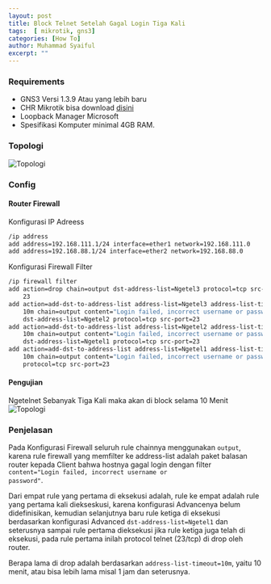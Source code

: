 ```yaml
---
layout: post
title: Block Telnet Setelah Gagal Login Tiga Kali
tags:  [ mikrotik, gns3]
categories: [How To]
author: Muhammad Syaiful
excerpt: ""
---
```


### Requirements

- GNS3 Versi 1.3.9 Atau yang lebih baru
- CHR Mikrotik bisa download [disini](https://drive.google.com/file/d/0B5dtQ_DaqXPMNGlIVUR1T3hPRk0/view)
- Loopback Manager Microsoft
- Spesifikasi Komputer minimal 4GB RAM.

### Topologi

![Topologi](/myblog/assets/images/block-telnet/topologi.png)

### Config

#### Router Firewall

Konfigurasi IP Adreess

```bash
/ip address
add address=192.168.111.1/24 interface=ether1 network=192.168.111.0
add address=192.168.88.1/24 interface=ether2 network=192.168.88.0
```
Konfigurasi Firewall Filter

```bash
/ip firewall filter
add action=drop chain=output dst-address-list=Ngetel3 protocol=tcp src-port=\
    23
add action=add-dst-to-address-list address-list=Ngetel3 address-list-timeout=\
    10m chain=output content="Login failed, incorrect username or password" \
    dst-address-list=Ngetel2 protocol=tcp src-port=23
add action=add-dst-to-address-list address-list=Ngetel2 address-list-timeout=\
    10m chain=output content="Login failed, incorrect username or password" \
    dst-address-list=Ngetel1 protocol=tcp src-port=23
add action=add-dst-to-address-list address-list=Ngetel1 address-list-timeout=\
    10m chain=output content="Login failed, incorrect username or password" \
    protocol=tcp src-port=23
```

#### Pengujian

Ngetelnet Sebanyak Tiga Kali maka akan di block selama 10 Menit
![Topologi](/myblog/assets/images/block-telnet/telnet.png)

### Penjelasan

Pada Konfigurasi Firewall seluruh rule chainnya menggunakan <code>output</code>, karena rule firewall yang memfilter ke address-list adalah paket balasan router kepada Client bahwa hostnya gagal login dengan filter <code>content="Login failed, incorrect username or password"</code>.

Dari empat rule yang pertama di eksekusi adalah, rule ke empat adalah rule yang pertama kali diekseskusi, karena konfigurasi Advancenya belum didefinisikan, kemudian selanjutnya baru rule ketiga di eksekusi berdasarkan konfigurasi Advanced <code>dst-address-list=Ngetel1</code> dan seterusnya sampai rule pertama dieksekusi jika rule ketiga juga telah di eksekusi, pada rule pertama inilah protocol telnet (23/tcp) di drop oleh router.

Berapa lama di drop adalah berdasarkan <code>address-list-timeout=10m</code>, yaitu 10 menit, atau bisa lebih lama misal 1 jam dan seterusnya.